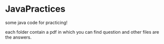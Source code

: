 # JavaPractices
some java code for practicing!

each folder contain a pdf in which you can find question and other files are the answers.
